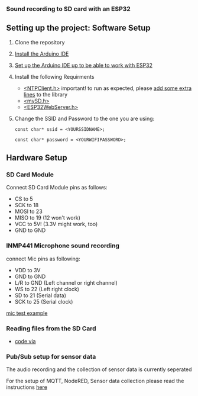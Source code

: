### Sound recording to SD card with an ESP32

## Setting up the project: Software Setup

1. Clone the repository
2. [Install the Arduino IDE](https://www.arduino.cc/en/software)
3. [Set up the Arduino IDE up to be able to work with ESP32](https://docs.espressif.com/projects/arduino-esp32/en/latest/installing.html)

4. Install the following Requirments

    - [<NTPClient.h>](https://github.com/arduino-libraries/NTPClient) important! to run as expected, please [add some extra lines](https://github.com/arduino-libraries/NTPClient/issues/113
) to the library
    - [<mySD.h>](https://github.com/nhatuan84/esp32-micro-sdcard)
    - [<ESP32WebServer.h>](https://github.com/Pedroalbuquerque/ESP32WebServer)

5. Change the SSID and Password to the one you are using:

    `const char* ssid = <YOURSSIDNAME>;`
    
    `const char* password = <YOURWIFIPASSWORD>;`


## Hardware Setup

### SD Card Module

Connect SD Card Module pins as follows:

- CS to 5
- SCK to 18
- MOSI to 23
- MISO to 19 (12 won't work)
- VCC to 5V! (3.3V might work, too)
- GND to GND

### INMP441 Microphone sound recording

connect Mic pins as following:

- VDD to 3V
- GND to GND
- L/R to GND (Left channel or right channel)
- WS to 22 (Left right clock)
- SD to 21 (Serial data)
- SCK to 25 (Serial clock)

[mic test example](https://bestofcpp.com/repo/atomic14-esp32-i2s-mic-test)

### Reading files from the SD Card

- [code via](http://www.iotsharing.com/2019/07/how-to-turn-esp-with-sdcard-or-spiffs-a-web-file-server.html)

### Pub/Sub setup for sensor data
The audio recording and the collection of sensor data is currently seperated

For the setup of MQTT, NodeRED, Sensor data collection please read the instructions [here](https://github.com/Darjusch/Chirp_ESP32/tree/main/sensor_via_mqtt)
